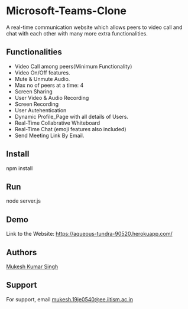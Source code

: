 # Microsoft-Teams-Clone

A real-time communication website which allows peers to video call and chat with each other with many more extra functionalities.

## Functionalities

- Video Call among peers(Minimum Functionality)
- Video On/Off features.
- Mute & Unmute Audio.
- Max no of peers at a time: 4
- Screen Sharing
- User Video & Audio Recording
- Screen Recording
- User Autehentication
- Dynamic Profile_Page with all details of Users.
- Real-Time Collabrative Whiteboard
- Real-Time Chat (emoji features also included)
- Send Meeting Link By Email.

## Install

npm install

## Run

node server.js

## Demo

Link to the Website: https://aqueous-tundra-90520.herokuapp.com/

## Authors

[Mukesh Kumar Singh](https://github.com/007msr)

## Support

For support, email mukesh.19je0540@ee.iitism.ac.in
